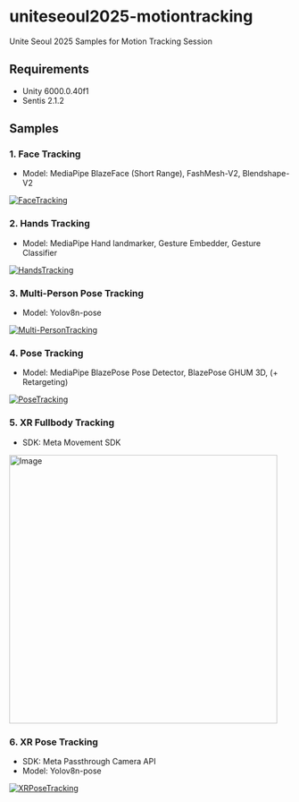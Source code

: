 # uniteseoul2025-motiontracking
Unite Seoul 2025 Samples for Motion Tracking Session

## Requirements ##
- Unity 6000.0.40f1
- Sentis 2.1.2

## Samples ##

### 1. Face Tracking ###
- Model: MediaPipe BlazeFace (Short Range), FashMesh-V2, Blendshape-V2

[![FaceTracking](https://img.youtube.com/vi/pgqtfsEd8xg/0.jpg)](https://www.youtube.com/watch?v=pgqtfsEd8xg)

### 2. Hands Tracking ###
- Model: MediaPipe Hand landmarker, Gesture Embedder, Gesture Classifier

[![HandsTracking](https://img.youtube.com/vi/sIXdtmpgyI8/0.jpg)](https://www.youtube.com/watch?v=sIXdtmpgyI8)

### 3. Multi-Person Pose Tracking ###
- Model: Yolov8n-pose

[![Multi-PersonTracking](https://img.youtube.com/vi/WvKL3Q2Pho8/0.jpg)](https://www.youtube.com/watch?v=WvKL3Q2Pho8)

### 4. Pose Tracking ###
- Model: MediaPipe BlazePose Pose Detector, BlazePose GHUM 3D, (+ Retargeting)

[![PoseTracking](https://img.youtube.com/vi/D1YAG6eKwXo/0.jpg)](https://www.youtube.com/watch?v=D1YAG6eKwXo)

### 5. XR Fullbody Tracking ###
- SDK: Meta Movement SDK

<img width="480" alt="Image" src="https://github.com/user-attachments/assets/792f5feb-4b92-4f6d-8fdd-45f72b4fef29" />
  
### 6. XR Pose Tracking ###
- SDK: Meta Passthrough Camera API
- Model: Yolov8n-pose

[![XRPoseTracking](https://img.youtube.com/vi/DpoQ3r1R8Bw/0.jpg)](https://www.youtube.com/watch?v=DpoQ3r1R8Bw)

